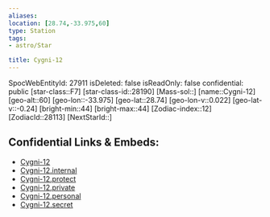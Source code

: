 ```yaml
---
aliases: 
location: [28.74,-33.975,60]
type: Station
tags:
- astro/Star

title: Cygni-12
---
```

SpocWebEntityId: 27911
isDeleted: false
isReadOnly: false
confidential: public
[star-class::F7]
[star-class-id::28190]
[Mass-sol::]
[name::Cygni-12]
[geo-alt::60]
[geo-lon::-33.975]
[geo-lat::28.74]
[geo-lon-v::0.022]
[geo-lat-v::-0.24]
[bright-min::44]
[bright-max::44]
[Zodiac-index::12]
[ZodiacId::28113]
[NextStarId::]



## Confidential Links & Embeds: 
- [Cygni-12](../../../_public/astro/Star/Cygni-12.md) 
- [Cygni-12.internal](../../../_internal/astro/Star/Cygni-12.internal.md) 
- [Cygni-12.protect](../../../_protect/astro/Star/Cygni-12.protect.md) 
- [Cygni-12.private](../../../_private/astro/Star/Cygni-12.private.md) 
- [Cygni-12.personal](../../../_personal/astro/Star/Cygni-12.personal.md) 
- [Cygni-12.secret](../../../_secret/astro/Star/Cygni-12.secret.md)

